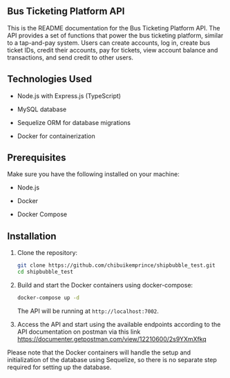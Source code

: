 ## Bus Ticketing Platform API
This is the README documentation for the Bus Ticketing Platform API. The API provides a set of functions that power the bus ticketing platform, similar to a tap-and-pay system. Users can create accounts, log in, create bus ticket IDs, credit their accounts, pay for tickets, view account balance and transactions, and send credit to other users.

## Technologies Used

- Node.js with Express.js (TypeScript)

- MySQL database

- Sequelize ORM for database migrations

- Docker for containerization

## Prerequisites
Make sure you have the following installed on your machine:

  - Node.js

  - Docker

  - Docker Compose 

## Installation

1. Clone the repository:

   ```bash
   git clone https://github.com/chibuikemprince/shipbubble_test.git
   cd shipbubble_test
   ```

2. Build and start the Docker containers using docker-compose:

   ```bash
   docker-compose up -d
   ```

   The API will be running at `http://localhost:7002`.

3. Access the API and start using the available endpoints according to the API documentation on postman via this link https://documenter.getpostman.com/view/12210600/2s9YXmXfkq

Please note that the Docker containers will handle the setup and initialization of the database using Sequelize, so there is no separate step required for setting up the database.